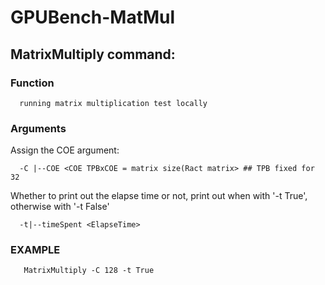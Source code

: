# GPUBench-MatMul

## MatrixMultiply command:

### Function 

      running matrix multiplication test locally
### Arguments

Assign the COE argument:

      -C |--COE <COE TPBxCOE = matrix size(Ract matrix> ## TPB fixed for 32
     
Whether to print out the elapse time or not, print out when with '-t True', otherwise with '-t False'
       
      -t|--timeSpent <ElapseTime> 
### EXAMPLE

       MatrixMultiply -C 128 -t True                      

        
